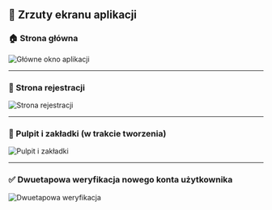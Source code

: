 ## 📸 Zrzuty ekranu aplikacji

### 🏠 Strona główna

![Główne okno aplikacji](https://github.com/user-attachments/assets/9f06dc72-b25e-4941-a9d9-56d76cb3b3c0)

---

### 🔐 Strona rejestracji

![Strona rejestracji](https://github.com/user-attachments/assets/efdc608d-b010-4140-9d68-44a776133183)


---

### 🧭 Pulpit i zakładki (w trakcie tworzenia)

![Pulpit i zakładki](https://github.com/user-attachments/assets/7d041631-3172-4e7b-8b62-8541aa7f9f49)

---

### ✅ Dwuetapowa weryfikacja nowego konta użytkownika

![Dwuetapowa weryfikacja](https://github.com/user-attachments/assets/55bb5fcf-05a1-44f0-ad99-41178aad3b19)
